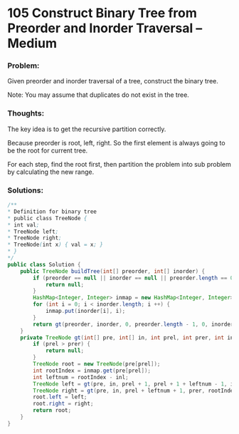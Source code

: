 # 105 Construct Binary Tree from Preorder and Inorder Traversal – Medium


### Problem:



Given preorder and inorder traversal of a tree, construct the binary tree.

Note:
You may assume that duplicates do not exist in the tree.


### Thoughts:



The key idea is to get the recursive partition correctly.

Because preorder is root, left, right. So the first element is always going to be the root for current tree.

For each step, find the root first, then partition the problem into sub problem by calculating the new range.


### Solutions:


```java
/**
* Definition for binary tree
* public class TreeNode {
* int val;
* TreeNode left;
* TreeNode right;
* TreeNode(int x) { val = x; }
* }
*/
public class Solution {
    public TreeNode buildTree(int[] preorder, int[] inorder) {
        if (preorder == null || inorder == null || preorder.length == 0 || inorder.length == 0 || preorder.length != inorder.length) {
            return null;
        }
        HashMap<Integer, Integer> inmap = new HashMap<Integer, Integer>();
        for (int i = 0; i < inorder.length; i ++) {
            inmap.put(inorder[i], i);
        }
        return gt(preorder, inorder, 0, preorder.length - 1, 0, inorder.length - 1, inmap);
    }
    private TreeNode gt(int[] pre, int[] in, int prel, int prer, int inl, int inr, HashMap<Integer, Integer> inmap) {
        if (prel > prer) {
            return null;
        }
        TreeNode root = new TreeNode(pre[prel]);
        int rootIndex = inmap.get(pre[prel]);
        int leftnum = rootIndex - inl;
        TreeNode left = gt(pre, in, prel + 1, prel + 1 + leftnum - 1, inl, rootIndex - 1, inmap);
        TreeNode right = gt(pre, in, prel + leftnum + 1, prer, rootIndex + 1, inr, inmap);
        root.left = left;
        root.right = right;
        return root;
    }
} 
```